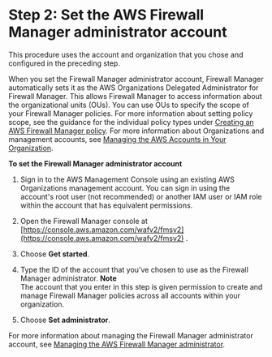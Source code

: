 # Step 2: Set the AWS Firewall Manager administrator account<a name="enable-integration"></a>

This procedure uses the account and organization that you chose and configured in the preceding step\.

When you set the Firewall Manager administrator account, Firewall Manager automatically sets it as the AWS Organizations Delegated Administrator for Firewall Manager\. This allows Firewall Manager to access information about the organizational units \(OUs\)\. You can use OUs to specify the scope of your Firewall Manager policies\. For more information about setting policy scope, see the guidance for the individual policy types under [Creating an AWS Firewall Manager policy](create-policy.md)\. For more information about Organizations and management accounts, see [Managing the AWS Accounts in Your Organization](https://docs.aws.amazon.com/organizations/latest/userguide/orgs_manage_accounts.html)\.<a name="enable-integration-procedure-console"></a>

**To set the Firewall Manager administrator account**

1. Sign in to the AWS Management Console using an existing AWS Organizations management account\. You can sign in using the account's root user \(not recommended\) or another IAM user or IAM role within the account that has equivalent permissions\.

1. Open the Firewall Manager console at [https://console.aws.amazon.com/wafv2/fmsv2](https://console.aws.amazon.com/wafv2/fmsv2) \. 

1. Choose **Get started**\.

1. Type the ID of the account that you've chosen to use as the Firewall Manager administrator\. 
**Note**  
The account that you enter in this step is given permission to create and manage Firewall Manager policies across all accounts within your organization\.

1. Choose **Set administrator**\.

For more information about managing the Firewall Manager administrator account, see [Managing the AWS Firewall Manager administrator](fms-administrator.md)\.